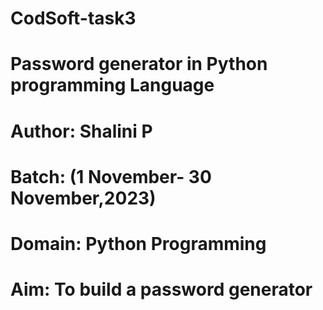 # CodSoft-task3
# Password generator in Python programming Language
# Author: Shalini P
# Batch: (1 November- 30 November,2023)
# Domain: Python Programming
# Aim: To build a password generator
